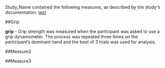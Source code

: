 Study_Name contained the following measures, as described by the study's documentation. [text](http://)


##Grip

**grip** -  Grip strength was measured when the participant was asked to use a grip dynamometer. The process was repeated three times on the participant’s dominant hand and the best of 3 trials was used for analysis.


##Measure2


##Measure3
